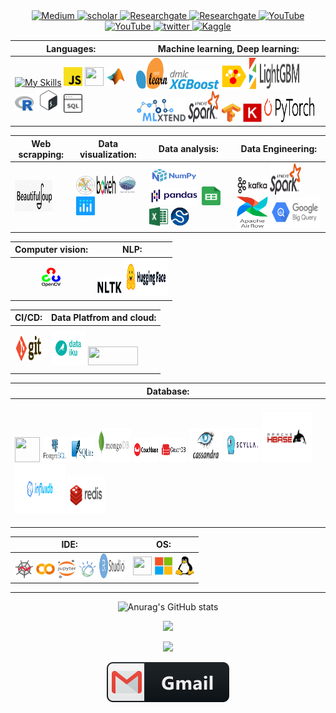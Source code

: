 <div align="center">

   <a href="https://medium.com/@mohamadhasan.sarvandani">
  <img
    alt="Medium"
    src="https://img.shields.io/badge/Medium-12100E?style=for-the-badge&logo=medium&logoColor=white" 
  />
</a>

  
  <a href="https://scholar.google.com/citations?user=6FDuIJMAAAAJ&hl=en">
  <img
    alt="scholar"
    src="https://img.shields.io/badge/Google_Scholar-4285F4?style=for-the-badge&logo=google-scholar&logoColor=white" 
  />
</a>

<a href="https://www.linkedin.com/in/mohamadhasan-sarvandani/">
  <img
    alt="Researchgate"
    src="https://img.shields.io/badge/linkedin-%230077B5.svg?style=for-the-badge&logo=linkedin&logoColor=white" 
  />
</a>

<a href="https://www.researchgate.net/profile/Mohamadhasan-Sarvandani">
  <img
    alt="Researchgate"
    src="https://img.shields.io/badge/Researchgate-3DDC84?style=for-the-badge&logo=researchgate&logoColor=white" 
  />
</a>
  

<a href="https://www.pinterest.com/Mohamadhasan_Sarvandani/">
  <img
    alt="YouTube"
    src="https://img.shields.io/badge/Pinterest-FF0000?style=for-the-badge&logo=Pinterest&logoColor=black" 
  />
</a>



<a href="https://www.youtube.com/@MohamadhasanSarvandani/featured">
  <img
    alt="YouTube"
    src="https://img.shields.io/badge/YouTube-FF0000?style=for-the-badge&logo=youtube&logoColor=black" 
  />
</a>

  <a href="https://twitter.com/M_Sarvandani">
  <img
    alt="twitter"
    src="https://img.shields.io/badge/Twitter-1DA1F2?style=for-the-badge&logo=twitter&logoColor=white" 
  />
</a>
  
  
  <a href="https://www.kaggle.com/sarvandani">
  <img
    alt="Kaggle"
    src="https://img.shields.io/badge/Kaggle-20BEFF?style=for-the-badge&logo=Kaggle&logoColor=white" 
  />
</a>
  
</div>
 


<div align="center">
  
  

| **Languages:** | **Machine learning, Deep learning:** | 
| --------------- | --------------- |
| [![My Skills](https://skillicons.dev/icons?i=py&theme=light)](https://skillicons.dev) <img src='https://github.com/Sarvandani/Data_science_logos/blob/main/JavaScript.svg' width="30" height="30"> <img src='https://github.com/Sarvandani/Data_science_logos/blob/main/HTML5.svg' width="30" height="30"> <img                                                           src='https://github.com/Sarvandani/Data_science_logos/blob/main/matlab.svg' width="30" height="30"> <img src='https://github.com/Sarvandani/Data_science_logos/blob/main/r.svg' width="30" height="30"> <img         src='https://github.com/Sarvandani/Data_science_logos/blob/main/shell.svg' width="40" height="40"> <img     src='https://github.com/Sarvandani/Data_science_logos/blob/main/sql-language.svg' width="30" height="30">|<img src='https://github.com/Sarvandani/Data_science_logos/blob/main/Scikit_learn.svg' width="50" height="50"> <img src='https://github.com/Sarvandani/Data_science_logos/blob/main/XGBoost_logo.png' width="80" height="30"> <img src='https://github.com/Sarvandani/Data_science_logos/blob/main/CatBoost.png' width="40" height="40"> <img src='https://github.com/Sarvandani/Data_science_logos/blob/main/LightGBM.svg' width="80" height="50"> <img src='https://github.com/Sarvandani/Data_science_logos/blob/main/mlxtend.png' width="80" height="40"> <img src='https://github.com/Sarvandani/Data_science_logos/blob/main/Spark.svg' width="50" height="50"> <img src='https://github.com/Sarvandani/Data_science_logos/blob/main/Tensorflow.svg' width="30" height="30"> <img src='https://github.com/Sarvandani/Data_science_logos/blob/main/Keras.svg' width="30" height="30"> <img src='https://github.com/Sarvandani/Data_science_logos/blob/main/PyTorch.svg' width="80" height="40">| 


| **Web scrapping:** | **Data visualization:** | **Data analysis:** | **Data Engineering:** | 
| --------------- | --------------- | --------------- | --------------- |
| <img src='https://github.com/Sarvandani/Data_science_logos/blob/main/beautifulsoap.png' width="60" height="50">|<img src='https://github.com/Sarvandani/Data_science_logos/blob/main/Matplotlib_icon.svg' width="30" height="30"> <img src='https://github.com/Sarvandani/Data_science_logos/blob/main/bokeh.svg' width="30" height="30"> <img src='https://github.com/Sarvandani/Data_science_logos/blob/main/seaborn.svg' width="30" height="30"> <img src='https://github.com/Sarvandani/Data_science_logos/blob/main/plot_ly-icon.svg' width="30" height="30"> | <img src='https://github.com/Sarvandani/Data_science_logos/blob/main/NumPy.svg' width="80" height="30"> <img src='https://github.com/Sarvandani/Data_science_logos/blob/main/Pandas.svg' width="80" height="30"> <img src='https://github.com/Sarvandani/Data_science_logos/blob/main/Google_Sheet.svg' width="30" height="30"> <img src='https://github.com/Sarvandani/Data_science_logos/blob/main/excel.svg' width="30" height="30"> <img src='https://github.com/Sarvandani/Data_science_logos/blob/main/SCIPY.svg' width="30" height="30">| <img src='https://github.com/Sarvandani/Data_science_logos/blob/main/kafka.svg' width="50" height="30"> <img src='https://github.com/Sarvandani/Data_science_logos/blob/main/Spark.svg' width="50" height="50"> <img src='https://github.com/Sarvandani/Data_science_logos/blob/main/airflow2.svg' width="50" height="50"> <img      src='https://github.com/Sarvandani/Data_science_logos/blob/main/bigquery.svg' width="80" height="50">|
                                                                                                                                                                                                                                                                                                                                                            
| **Computer vision:** | **NLP:** | 
| --------------- | --------------- |
| <p align="center"> <img src='https://github.com/Sarvandani/Data_science_logos/blob/main/OpenCV.svg' width="30" height="30"> </p> | <img src='https://github.com/Sarvandani/Data_science_logos/blob/main/nltk.png' width="40" height="30"> <img src='https://github.com/Sarvandani/Data_science_logos/blob/main/hugging_face.svg' width="70" height="60"> | 

| **CI/CD:** | **Data Platfrom and cloud:** | 
| --------------- | --------------- |
| <p align="center"> <img src='https://github.com/Sarvandani/Data_science_logos/blob/main/Git.svg' width="40" height="40"> </p> | <img src='https://github.com/Sarvandani/Data_science_logos/blob/main/dataiku.svg' width="55" height="55"> <img src='https://upload.wikimedia.org/wikipedia/commons/5/51/Google_Cloud_logo.svg' width="80" height="30"> | 
  
| **Database:** | 
| ----------------------------------------- | 
|<p align="center"> 
<img src='https://upload.wikimedia.org/wikipedia/commons/0/0a/MySQL_textlogo.svg' width="40" height="40"> <img src='https://github.com/Sarvandani/Data_science_logos/blob/main/postgresql-ar21.svg' width="40" height="40"> <img src='https://github.com/Sarvandani/Data_science_logos/blob/main/sqlite-ar21.svg' width="40" height="40"> <img src='https://github.com/Sarvandani/Data_science_logos/blob/main/mongodb-ar21.svg' width="55" height="55"> <img src='https://github.com/Sarvandani/Data_science_logos/blob/main/couchbase.svg' width="40" height="40"> <img src='https://github.com/Sarvandani/Data_science_logos/blob/main/couchdb.svg' width="40" height="40"> <img src='https://github.com/Sarvandani/Data_science_logos/blob/main/cassandra.svg' width="55" height="55"> <img src='https://github.com/Sarvandani/Data_science_logos/blob/main/scylladb.svg' width="55" height="55"> <img src='https://github.com/Sarvandani/Data_science_logos/blob/main/HBase.svg' width="80" height="80" > <img src='https://github.com/Sarvandani/Data_science_logos/blob/main/Influxdb.svg' width="80" height="80"> <img src='https://github.com/Sarvandani/Data_science_logos/blob/main/redis.svg' width="60" height="60"> </p>|


| **IDE:** | **OS:** | 
| --------------- | --------------- |
| <img src='https://github.com/Sarvandani/Data_science_logos/blob/main/spyder.svg' width="30" height="30">  <img src='https://github.com/Sarvandani/Data_science_logos/blob/main/Google_Colaboratory.svg' width="30" height="30">  <img src='https://github.com/Sarvandani/Data_science_logos/blob/main/Jupyter_logo.svg' width="30" height="30">  <img src='https://github.com/Sarvandani/Data_science_logos/blob/main/ibm-watson-80.svg' width="30" height="30">  <img src='https://github.com/Sarvandani/Data_science_logos/blob/main/RStudio_logo.svg' width="40" height="40">|<img src='https://upload.wikimedia.org/wikipedia/commons/a/ab/Icon-Mac.svg' width="30" height="30">  <img src='https://github.com/Sarvandani/Data_science_logos/blob/main/Microsoft.svg' width="30" height="30"> <img src='https://github.com/Sarvandani/Data_science_logos/blob/main/linux.svg' width="30" height="30">|


  </div>



<div align="center">

--------------

![Anurag's GitHub stats](https://github-readme-stats.vercel.app/api?username=Sarvandani&show_icons=true&theme=radical)

  
  
  ![](https://github.com/Sarvandani/gif_terminal/blob/main/terminal.gif)

  
  
  
 ![](https://komarev.com/ghpvc/?username=Sarvandani&style=for-the-badge)
  
  
  <a href="mailto:mohamadian.sarvandani@gmail.com">
    <img 
         alt="Gmail"
         src="https://github.com/MikeCodesDotNET/ColoredBadges/blob/master/svg/social/gmail.svg" 
         style="vertical-align:top margin:6px 4px"
/>
</a>
  
</div>








